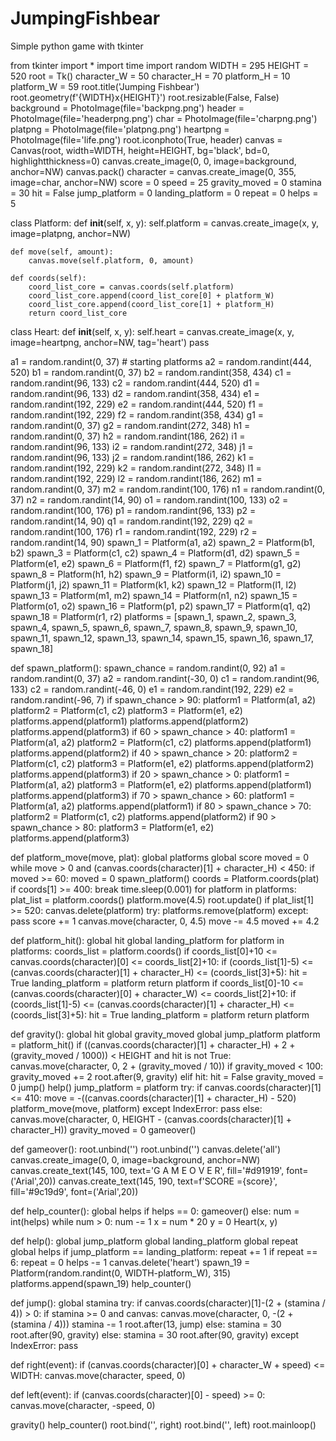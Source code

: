 # JumpingFishbear
Simple python game with tkinter


from tkinter import *
import time
import random
WIDTH = 295
HEIGHT = 520
root = Tk()
character_W = 50
character_H = 70
platform_H = 10
platform_W = 59
root.title('Jumping Fishbear')
root.geometry(f'{WIDTH}x{HEIGHT}')
root.resizable(False, False)
background = PhotoImage(file='backpng.png')
header = PhotoImage(file='headerpng.png')
char = PhotoImage(file='charpng.png')
platpng = PhotoImage(file='platpng.png')
heartpng = PhotoImage(file='life.png')
root.iconphoto(True, header)
canvas = Canvas(root, width=WIDTH, height=HEIGHT, bg='black', bd=0, highlightthickness=0)
canvas.create_image(0, 0, image=background, anchor=NW)
canvas.pack()
character = canvas.create_image(0, 355, image=char, anchor=NW)
score = 0
speed = 25
gravity_moved = 0
stamina = 30
hit = False
jump_platform = 0
landing_platform = 0
repeat = 0
helps = 5


class Platform:
    def __init__(self, x, y):
        self.platform = canvas.create_image(x, y, image=platpng, anchor=NW)

    def move(self, amount):
        canvas.move(self.platform, 0, amount)

    def coords(self):
        coord_list_core = canvas.coords(self.platform)
        coord_list_core.append(coord_list_core[0] + platform_W)
        coord_list_core.append(coord_list_core[1] + platform_H)
        return coord_list_core


class Heart:
    def __init__(self, x, y):
        self.heart = canvas.create_image(x, y, image=heartpng, anchor=NW, tag='heart')
        pass


a1 = random.randint(0, 37)  # starting platforms
a2 = random.randint(444, 520)
b1 = random.randint(0, 37)
b2 = random.randint(358, 434)
c1 = random.randint(96, 133)
c2 = random.randint(444, 520)
d1 = random.randint(96, 133)
d2 = random.randint(358, 434)
e1 = random.randint(192, 229)
e2 = random.randint(444, 520)
f1 = random.randint(192, 229)
f2 = random.randint(358, 434)
g1 = random.randint(0, 37)
g2 = random.randint(272, 348)
h1 = random.randint(0, 37)
h2 = random.randint(186, 262)
i1 = random.randint(96, 133)
i2 = random.randint(272, 348)
j1 = random.randint(96, 133)
j2 = random.randint(186, 262)
k1 = random.randint(192, 229)
k2 = random.randint(272, 348)
l1 = random.randint(192, 229)
l2 = random.randint(186, 262)
m1 = random.randint(0, 37)
m2 = random.randint(100, 176)
n1 = random.randint(0, 37)
n2 = random.randint(14, 90)
o1 = random.randint(100, 133)
o2 = random.randint(100, 176)
p1 = random.randint(96, 133)
p2 = random.randint(14, 90)
q1 = random.randint(192, 229)
q2 = random.randint(100, 176)
r1 = random.randint(192, 229)
r2 = random.randint(14, 90)
spawn_1 = Platform(a1, a2)
spawn_2 = Platform(b1, b2)
spawn_3 = Platform(c1, c2)
spawn_4 = Platform(d1, d2)
spawn_5 = Platform(e1, e2)
spawn_6 = Platform(f1, f2)
spawn_7 = Platform(g1, g2)
spawn_8 = Platform(h1, h2)
spawn_9 = Platform(i1, i2)
spawn_10 = Platform(j1, j2)
spawn_11 = Platform(k1, k2)
spawn_12 = Platform(l1, l2)
spawn_13 = Platform(m1, m2)
spawn_14 = Platform(n1, n2)
spawn_15 = Platform(o1, o2)
spawn_16 = Platform(p1, p2)
spawn_17 = Platform(q1, q2)
spawn_18 = Platform(r1, r2)
platforms = [spawn_1, spawn_2, spawn_3, spawn_4, spawn_5, spawn_6, spawn_7, spawn_8, spawn_9, spawn_10, spawn_11,
             spawn_12, spawn_13, spawn_14, spawn_15, spawn_16, spawn_17, spawn_18]


def spawn_platform():
    spawn_chance = random.randint(0, 92)
    a1 = random.randint(0, 37)
    a2 = random.randint(-30, 0)
    c1 = random.randint(96, 133)
    c2 = random.randint(-46, 0)
    e1 = random.randint(192, 229)
    e2 = random.randint(-96, 7)
    if spawn_chance > 90:
        platform1 = Platform(a1, a2)
        platform2 = Platform(c1, c2)
        platform3 = Platform(e1, e2)
        platforms.append(platform1)
        platforms.append(platform2)
        platforms.append(platform3)
    if 60 > spawn_chance > 40:
        platform1 = Platform(a1, a2)
        platform2 = Platform(c1, c2)
        platforms.append(platform1)
        platforms.append(platform2)
    if 40 > spawn_chance > 20:
        platform2 = Platform(c1, c2)
        platform3 = Platform(e1, e2)
        platforms.append(platform2)
        platforms.append(platform3)
    if 20 > spawn_chance > 0:
        platform1 = Platform(a1, a2)
        platform3 = Platform(e1, e2)
        platforms.append(platform1)
        platforms.append(platform3)
    if 70 > spawn_chance > 60:
        platform1 = Platform(a1, a2)
        platforms.append(platform1)
    if 80 > spawn_chance > 70:
        platform2 = Platform(c1, c2)
        platforms.append(platform2)
    if 90 > spawn_chance > 80:
        platform3 = Platform(e1, e2)
        platforms.append(platform3)


def platform_move(move, plat):
    global platforms
    global score
    moved = 0
    while move > 0 and (canvas.coords(character)[1] + character_H) < 450:
        if moved >= 60:
            moved = 0
            spawn_platform()
        coords = Platform.coords(plat)
        if coords[1] >= 400:
            break
        time.sleep(0.001)
        for platform in platforms:
            plat_list = platform.coords()
            platform.move(4.5)
            root.update()
            if plat_list[1] >= 520:
                canvas.delete(platform)
                try:
                    platforms.remove(platform)
                except:
                    pass
                score += 1
        canvas.move(character, 0, 4.5)
        move -= 4.5
        moved += 4.2


def platform_hit():
    global hit
    global landing_platform
    for platform in platforms:
        coords_list = platform.coords()
        if coords_list[0]+10 <= canvas.coords(character)[0] <= coords_list[2]+10:
            if (coords_list[1]-5) <= (canvas.coords(character)[1] + character_H) <= (coords_list[3]+5):
                hit = True
                landing_platform = platform
                return platform
        if coords_list[0]-10 <= (canvas.coords(character)[0] + character_W) <= coords_list[2]+10:
            if (coords_list[1]-5) <= (canvas.coords(character)[1] + character_H) <= (coords_list[3]+5):
                hit = True
                landing_platform = platform
                return platform


def gravity():
    global hit
    global gravity_moved
    global jump_platform
    platform = platform_hit()
    if ((canvas.coords(character)[1] + character_H) + 2 + (gravity_moved / 1000)) < HEIGHT and hit is not True:
        canvas.move(character, 0, 2 + (gravity_moved / 10))
        if gravity_moved < 100:
            gravity_moved += 2
        root.after(9, gravity)
    elif hit:
        hit = False
        gravity_moved = 0
        jump()
        help()
        jump_platform = platform
        try:
            if canvas.coords(character)[1] <= 410:
                move = -((canvas.coords(character)[1] + character_H) - 520)
                platform_move(move, platform)
        except IndexError:
            pass
    else:
        canvas.move(character, 0, HEIGHT - (canvas.coords(character)[1] + character_H))
        gravity_moved = 0
        gameover()


def gameover():
    root.unbind('<d>')
    root.unbind('<a>')
    canvas.delete('all')
    canvas.create_image(0, 0, image=background, anchor=NW)
    canvas.create_text(145, 100, text='G A M E  O V E R', fill='#d91919', font=('Arial',20))
    canvas.create_text(145, 190, text=f'SCORE ={score}', fill='#9c19d9', font=('Arial',20))


def help_counter():
    global helps
    if helps == 0:
        gameover()
    else:
        num = int(helps)
        while num > 0:
            num -= 1
            x = num * 20
            y = 0
            Heart(x, y)


def help():
    global jump_platform
    global landing_platform
    global repeat
    global helps
    if jump_platform == landing_platform:
        repeat += 1
        if repeat == 6:
            repeat = 0
            helps -= 1
            canvas.delete('heart')
            spawn_19 = Platform(random.randint(0, WIDTH-platform_W), 315)
            platforms.append(spawn_19)
            help_counter()


def jump():
    global stamina
    try:
        if canvas.coords(character)[1]-(2 + (stamina / 4)) > 0:
            if stamina >= 0 and canvas:
                canvas.move(character, 0, -(2 + (stamina / 4)))
                stamina -= 1
                root.after(13, jump)
            else:
                stamina = 30
                root.after(90, gravity)
        else:
            stamina = 30
            root.after(90, gravity)
    except IndexError:
        pass


def right(event):
    if (canvas.coords(character)[0] + character_W + speed) <= WIDTH:
        canvas.move(character, speed, 0)


def left(event):
    if (canvas.coords(character)[0] - speed) >= 0:
        canvas.move(character, -speed, 0)


gravity()
help_counter()
root.bind('<d>', right)
root.bind('<a>', left)
root.mainloop()
